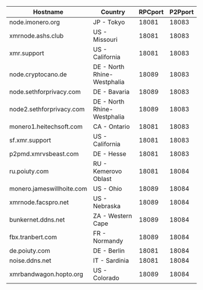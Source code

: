 Hostname | Country | RPCport | P2Pport
--- | --- | --- | ---
node.imonero.org | JP - Tokyo | 18081 | 18083
xmrnode.ashs.club | US - Missouri | 18081 | 18083
xmr.support | US - California | 18081 | 18083
node.cryptocano.de | DE - North Rhine-Westphalia | 18089 | 18083
node.sethforprivacy.com | DE - Bavaria | 18089 | 18083
node2.sethforprivacy.com | DE - North Rhine-Westphalia | 18089 | 18083
monero1.heitechsoft.com | CA - Ontario | 18081 | 18083
sf.xmr.support | US - California | 18081 | 18083
p2pmd.xmrvsbeast.com | DE - Hesse | 18081 | 18083
ru.poiuty.com | RU - Kemerovo Oblast | 18081 | 18084
monero.jameswillhoite.com | US - Ohio | 18089 | 18084
xmrnode.facspro.net | US - Nebraska | 18089 | 18084
bunkernet.ddns.net | ZA - Western Cape | 18089 | 18084
fbx.tranbert.com | FR - Normandy | 18089 | 18084
de.poiuty.com | DE - Berlin | 18081 | 18084
noise.ddns.net | IT - Sardinia | 18081 | 18084
xmrbandwagon.hopto.org | US - Colorado | 18089 | 18084
